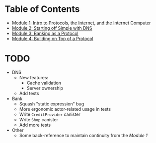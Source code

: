 # Table of Contents
- [Module 1: Intro to Protocols, the Internet, and the Internet Computer](module-1.md)
- [Module 2: Starting off Simple with DNS](./dns)
- [Module 3: Banking as a Protocol](./bank)
- [Module 4: Building on Top of a Protocol](./bank#module-4-building-on-top-of-a-protocol)

# TODO
* DNS
  * New features:
    * Cache validation
    * Server ownership
  * Add tests
* Bank
  * Squash "static expression" bug
  * More ergonomic actor-related usage in tests
  * Write `CreditProvider` canister
  * Write `Shop` canister
  * Add more tests
* Other
  * Some back-reference to maintain continuity from the _Module 1_